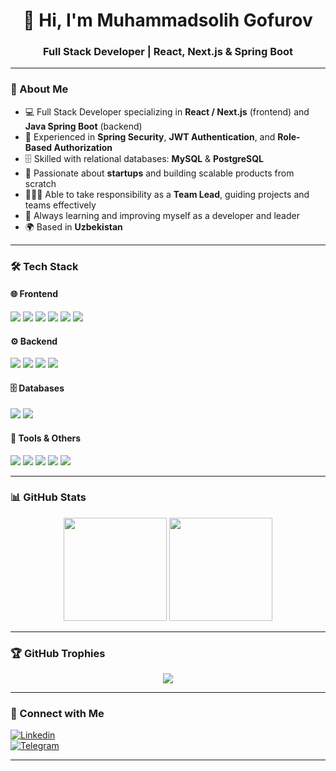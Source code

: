 <h1 align="center">👋 Hi, I'm Muhammadsolih Gofurov</h1>
<h3 align="center">Full Stack Developer | React, Next.js & Spring Boot</h3>

---

### 🚀 About Me
- 💻 Full Stack Developer specializing in **React / Next.js** (frontend) and **Java Spring Boot** (backend)  
- 🔐 Experienced in **Spring Security**, **JWT Authentication**, and **Role-Based Authorization**  
- 🗄️ Skilled with relational databases: **MySQL** & **PostgreSQL**  
- 🚀 Passionate about **startups** and building scalable products from scratch  
- 👨🏻‍💼 Able to take responsibility as a **Team Lead**, guiding projects and teams effectively  
- 🌱 Always learning and improving myself as a developer and leader  
- 🌍 Based in **Uzbekistan**

---

### 🛠️ Tech Stack
#### 🌐 Frontend
<p>
  <img src="https://img.shields.io/badge/React-20232A?style=for-the-badge&logo=react&logoColor=61DAFB" />
  <img src="https://img.shields.io/badge/Next.js-000000?style=for-the-badge&logo=next.js&logoColor=white" />
  <img src="https://img.shields.io/badge/JavaScript-FFD600?style=for-the-badge&logo=javascript&logoColor=000" />
  <img src="https://img.shields.io/badge/TypeScript-3178C6?style=for-the-badge&logo=typescript&logoColor=white" />
  <img src="https://img.shields.io/badge/TailwindCSS-38B2AC?style=for-the-badge&logo=tailwind-css&logoColor=white" />
  <img src="https://img.shields.io/badge/Bootstrap-563D7C?style=for-the-badge&logo=bootstrap&logoColor=white" />
</p>

#### ⚙️ Backend
<p>
  <img src="https://img.shields.io/badge/Java-ED8B00?style=for-the-badge&logo=java&logoColor=white" />
  <img src="https://img.shields.io/badge/Spring%20Boot-6DB33F?style=for-the-badge&logo=springboot&logoColor=white" />
  <img src="https://img.shields.io/badge/Spring%20Security-6DB33F?style=for-the-badge&logo=springsecurity&logoColor=white" />
  <img src="https://img.shields.io/badge/JWT-000000?style=for-the-badge&logo=jsonwebtokens&logoColor=white" />
</p>

#### 🗄️ Databases
<p>
  <img src="https://img.shields.io/badge/MySQL-4479A1?style=for-the-badge&logo=mysql&logoColor=white" />
  <img src="https://img.shields.io/badge/PostgreSQL-316192?style=for-the-badge&logo=postgresql&logoColor=white" />
</p>

#### 🔧 Tools & Others
<p>
  <img src="https://img.shields.io/badge/Git-F05032?style=for-the-badge&logo=git&logoColor=white" />
  <img src="https://img.shields.io/badge/GitHub-181717?style=for-the-badge&logo=github&logoColor=white" />
  <img src="https://img.shields.io/badge/GitLab-FC6D26?style=for-the-badge&logo=gitlab&logoColor=white" />
  <img src="https://img.shields.io/badge/Leadership-FF5733?style=for-the-badge&logo=trustpilot&logoColor=white" />
  <img src="https://img.shields.io/badge/Startup%20Mindset-28A745?style=for-the-badge&logo=rocket&logoColor=white" />
</p>

---

### 📊 GitHub Stats
<p align="center">
  <img src="https://github-readme-stats.vercel.app/api?username=muhammadsolihgofurov&show_icons=true&theme=tokyonight" height="165"/>
  <img src="https://github-readme-streak-stats.herokuapp.com/?user=muhammadsolihgofurov&theme=tokyonight" height="165"/>
</p>

---

### 🏆 GitHub Trophies
<p align="center">
  <img src="https://github-profile-trophy.vercel.app/?username=muhammadsolihgofurov&theme=onedark&row=1&column=6&margin-w=15&margin-h=15" />
</p>

---

### 🤝 Connect with Me
[![Linkedin](https://img.shields.io/badge/LinkedIn-blue?style=flat-square&logo=linkedin&logoColor=white)](https://www.linkedin.com/in/muhammadsolih-gofurov/)  
[![Telegram](https://img.shields.io/badge/Telegram-2CA5E0?style=flat-square&logo=telegram&logoColor=white)](https://t.me/MuhammadsolihDeveloper)  

---
